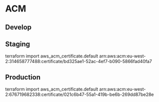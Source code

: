# ACM

## Develop

## Staging
terraform import aws_acm_certificate.default arn:aws:acm:eu-west-2:314658777488:certificate/bd325ae1-52ac-4ef7-b090-5866fad40fa7

## Production
terraform import aws_acm_certificate.default arn:aws:acm:eu-west-2:676719682338:certificate/021c6b47-55a1-419b-be6b-269dd87be28e
